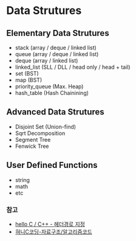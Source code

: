 # Data Strutures

## Elementary Data Strutures
- stack (array / deque / linked list)
- queue (array / deque / linked list)
- deque (array / linked list)
- linked_list (SLL / DLL / head only / head + tail)
- set (BST)
- map (BST)
- priority_queue (Max. Heap)
- hash_table (Hash Chainining)

## Advanced Data Strutures

- Disjoint Set (Union-find)
- Sqrt Decomposition
- Segment Tree
- Fenwick Tree

## User Defined Functions

- string
- math
- etc

### 참고

- [hello C / C++ - 헤더경로 지정](https://m.blog.naver.com/whj6973_m/220985597454)
- [혀니C코딩-자료구조/알고리즘코드](https://cafe.naver.com/honeyc)
